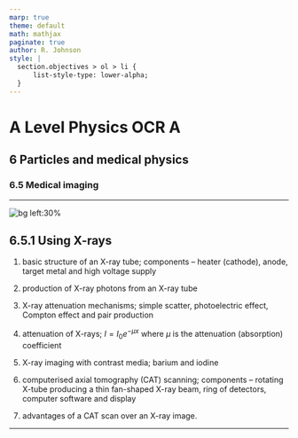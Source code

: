```yaml
---
marp: true
theme: default
math: mathjax
paginate: true
author: R. Johnson
style: |
  section.objectives > ol > li {
      list-style-type: lower-alpha;
  }
---
```


# A Level Physics OCR A

## 6 Particles and medical physics

### 6.5 Medical imaging

---

<!-- _class: objectives -->

![bg left:30%](https://images.unsplash.com/photo-1492962827063-e5ea0d8c01f5?ixlib=rb-4.0.3&ixid=MnwxMjA3fDB8MHxwaG90by1wYWdlfHx8fGVufDB8fHx8&auto=format&fit=crop&w=2121&q=80)

## 6.5.1 Using X-rays

1. basic structure of an X-ray tube;
   components – heater (cathode), anode, target metal and high voltage supply

2. production of X-ray photons from an X-ray tube

3. X-ray attenuation mechanisms; simple scatter, photoelectric effect, Compton effect and pair production

4. attenuation of X-rays; $I=I_0e^{-\mu x}$ where $\mu$ is the attenuation (absorption) coefficient

5. X-ray imaging with contrast media; barium and iodine

6. computerised axial tomography (CAT) scanning; components – rotating X-tube producing a thin fan-shaped X-ray beam, ring of detectors, computer software and display

7. advantages of a CAT scan over an X-ray image.

---
